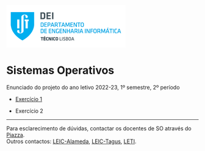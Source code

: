 ![Departamento de Engenharia Informática, Instituto Superior Técnico, Universidade de Lisboa](img/IST_DEI.png)

# Sistemas Operativos

Enunciado do projeto do ano letivo 2022-23, 1º semestre, 2º período

- [Exercício 1](exercise1.md)

- Exercício 2

----

Para esclarecimento de dúvidas, contactar os docentes de SO através do [Piazza](https://piazza.com/tecnico.ulisboa.pt/summer2022/so202223).  
Outros contactos: [LEIC-Alameda](mailto:leic-so-alameda@disciplinas.tecnico.ulisboa.pt), [LEIC-Tagus](mailto:leic-so-tagus@disciplinas.tecnico.ulisboa.pt), [LETI](mailto:leti-so-tagus@disciplinas.tecnico.ulisboa.pt).

